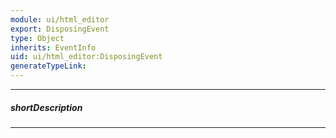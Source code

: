 ```yaml
---
module: ui/html_editor
export: DisposingEvent
type: Object
inherits: EventInfo
uid: ui/html_editor:DisposingEvent
generateTypeLink: 
---
```

---
##### shortDescription
<!-- Description goes here -->

---
<!-- Description goes here -->